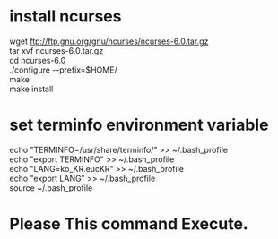 # install ncurses
wget ftp://ftp.gnu.org/gnu/ncurses/ncurses-6.0.tar.gz<br />
tar xvf ncurses-6.0.tar.gz<br />
cd ncurses-6.0<br />
./configure --prefix=$HOME/<br />
make<br />
make install<br />

# set terminfo environment variable
echo "TERMINFO=/usr/share/terminfo/" >> ~/.bash_profile<br />
echo "export TERMINFO" >> ~/.bash_profile<br />
echo "LANG=ko_KR.eucKR" >> ~/.bash_profile<br />
echo "export LANG" >> ~/.bash_profile<br />
source ~/.bash_profile

# Please This command Execute.

